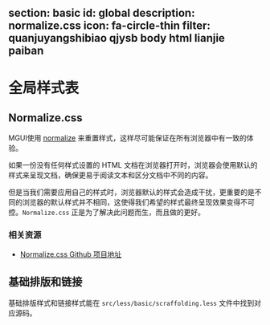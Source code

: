 ﻿section: basic
id: global
description: normalize.css
icon: fa-circle-thin
filter: quanjuyangshibiao qjysb body html lianjie paiban
---

# 全局样式表

## Normalize.css

MGUI使用 [normalize](http://necolas.github.io/normalize.css/) 来重置样式，这样尽可能保证在所有浏览器中有一致的体验。

如果一份没有任何样式设置的 HTML 文档在浏览器打开时，浏览器会使用默认的样式来呈现文档，确保更易于阅读文本和区分文档中不同的内容。

但是当我们需要应用自己的样式时，浏览器默认的样式会造成干扰，更重要的是不同的浏览器的默认样式并不相同，这使得我们希望的样式最终呈现效果变得不可控。`Normalize.css` 正是为了解决此问题而生，而且做的更好。

### 相关资源

*   [Normalize.css Github 项目地址](https://github.com/necolas/normalize.css)

## 基础排版和链接

基础排版样式和链接样式能在 `src/less/basic/scraffolding.less` 文件中找到对应源码。
